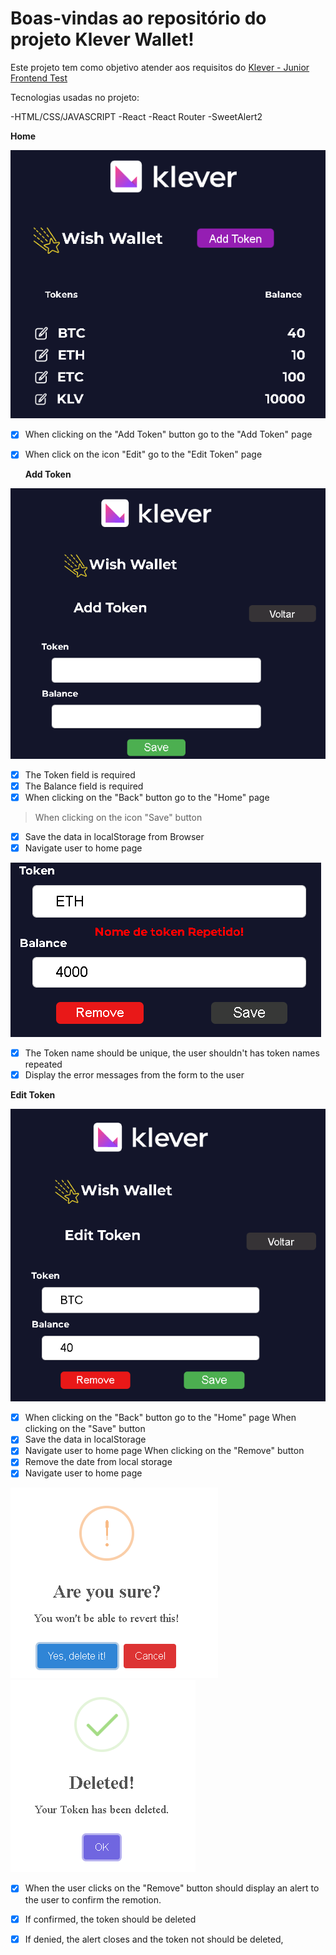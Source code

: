 # Boas-vindas ao repositório do projeto Klever Wallet!

Este projeto tem como objetivo atender aos requisitos do [Klever - Junior Frontend Test](https://github.com/klever-io/frontend-junior-test)

Tecnologias usadas no projeto:

-HTML/CSS/JAVASCRIPT
-React
-React Router
-SweetAlert2


 <strong>Home</strong></summary><br />


  <img src="images/01main.png">

- [x] When clicking on the "Add Token" button go to the "Add Token" page
- [x] When click on the icon "Edit" go to the "Edit Token" page

  <strong>Add Token</strong></summary><br />

<img src="images/02addtoken.png">

  - [x] The Token field is required
  - [x] The Balance field is required
  - [x] When clicking on the "Back" button go to the "Home" page

  >When clicking on the icon "Save" button
  - [x] Save the data in localStorage from Browser
  - [x] Navigate user to home page

  <img src="images/cannotrepeat.png">
  
  - [x] The Token name should be unique, the user shouldn't has token names repeated
  - [x] Display the error messages from the form to the user

 <strong>Edit Token</strong></summary><br />

 <img src="images/03edit.png">

 - [x] When clicking on the "Back" button go to the "Home" page
When clicking on the "Save" button
- [x] Save the data in localStorage
- [x] Navigate user to home page
 When clicking on the "Remove" button
- [x] Remove the date from local storage
- [x] Navigate user to home page

<img src="images/delete.png">
<img src="images/delete2.png">

- [x] When the user clicks on the "Remove" button should display an alert to the user to confirm the remotion.
- [x] If confirmed, the token should be deleted
- [x] If denied, the alert closes and the token not should be deleted,


  

